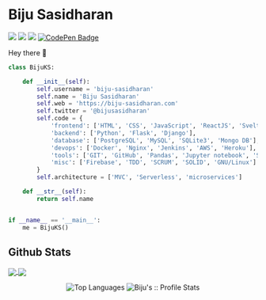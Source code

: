 # Biju Sasidharan
<p>
    <a href="https:biju-sasidharan.com">
        <img src="https://badges.pufler.dev/visits/biju-sasidharan/biju-sasidharan" style="max-width:100%;"></a>
<a href="https://twitter.com/bijusasidharan" rel="nofollow">
    <img src="https://img.shields.io/badge/Twitter-Profile-informational?style=flat&amp;logo=twitter&amp;logoColor=white&amp;color=1CA2F1" style="max-width:100%;"></a>
<a href="https://www.linkedin.com/in/biju-sasidharan/" rel="nofollow">
    <img src="https://img.shields.io/badge/LinkedIn-Profile-informational?style=flat&amp;logo=linkedin&amp;logoColor=white&amp;color=0D76A8" style="max-width:100%;"></a>
<a href="https://codepen.io/biju-sasidharan" rel="nofollow">
    <img src="https://camo.githubusercontent.com/fb4b846017cf34b06a7da7ff3d8a6c1a4bfe4fcb1adae6c45792a6f47a5f4dad/68747470733a2f2f696d672e736869656c64732e696f2f62616467652f436f646550656e2d50726f66696c652d696e666f726d6174696f6e616c3f7374796c653d666c6174266c6f676f3d636f646570656e266c6f676f436f6c6f723d776869746526636f6c6f723d626c61636b" alt="CodePen Badge" data-canonical-src="https://img.shields.io/badge/CodePen-Profile-informational?style=flat&amp;logo=codepen&amp;logoColor=white&amp;color=black" style="max-width:100%;"></a></p>
<p>Hey there <g-emoji class="g-emoji" alias="wave" fallback-src="https://github.githubassets.com/images/icons/emoji/unicode/1f44b.png">👋</g-emoji>
</p>

```python
class BijuKS:

    def __init__(self):
        self.username = 'biju-sasidharan'
        self.name = 'Biju Sasidharan'
        self.web = 'https://biju-sasidharan.com'
        self.twitter = '@bijusasidharan'
        self.code = {
            'frontend': ['HTML', 'CSS', 'JavaScript', 'ReactJS', 'Svelte', 'Boostrap', 'TailWind'],
            'backend': ['Python', 'Flask', 'Django'],
            'database': ['PostgreSQL', 'MySQL', 'SQLite3', 'Mongo DB'],
            'devops': ['Docker', 'Nginx', 'Jenkins', 'AWS', 'Heroku'],
            'tools': ['GIT', 'GitHub', 'Pandas', 'Jupyter notebook', 'SQLAlchemy', 'Redis', 'Celery'],
            'misc': ['Firebase', 'TDD', 'SCRUM', 'SOLID', 'GNU/Linux']
        }
        self.architecture = ['MVC', 'Serverless', 'microservices']

    def __str__(self):
        return self.name


if __name__ == '__main__':
    me = BijuKS()

```
## Github Stats

<a href="https://github.com/biju-sasidharan">
  <img align="center" src="https://github-readme-stats.vercel.app/api/top-langs/?username=biju-sasidharan&hide=html,css&title_color=ffffff&text_color=c9cacc&icon_color=4AB197&bg_color=1A2B34" style="max-width:100%;">
</a>
<a href="https://github.com/braydoncoyer">
  <img align="center" src="https://github-readme-stats.vercel.app/api?username=biju-sasidharan&show_icons=true&line_height=27&count_private=true&title_color=ffffff&text_color=c9cacc&icon_color=4AB097&bg_color=1A2B34" style="max-width:100%;">
</a>

<p align="center">
    <img src="https://github-readme-stats.vercel.app/api/top-langs/?username=biju-sasidharan" alt="Top Languages" />
    <img src="https://github-readme-stats.vercel.app/api?username=biju-sasidharan&show_icons=true)" alt="Biju's :: Profile Stats"/>
</p>
